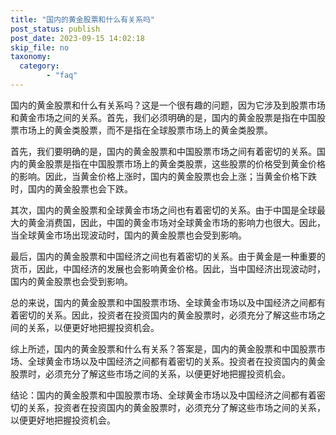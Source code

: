 ```yaml
---
title: "国内的黄金股票和什么有关系吗"
post_status: publish
post_date: 2023-09-15 14:02:18
skip_file: no
taxonomy:
  category:
        - "faq"
---
```


国内的黄金股票和什么有关系吗？这是一个很有趣的问题，因为它涉及到股票市场和黄金市场之间的关系。首先，我们必须明确的是，国内的黄金股票是指在中国股票市场上的黄金类股票，而不是指在全球股票市场上的黄金类股票。

首先，我们要明确的是，国内的黄金股票和中国股票市场之间有着密切的关系。国内的黄金股票是指在中国股票市场上的黄金类股票，这些股票的价格受到黄金价格的影响。因此，当黄金价格上涨时，国内的黄金股票也会上涨；当黄金价格下跌时，国内的黄金股票也会下跌。

其次，国内的黄金股票和全球黄金市场之间也有着密切的关系。由于中国是全球最大的黄金消费国，因此，中国的黄金市场对全球黄金市场的影响力也很大。因此，当全球黄金市场出现波动时，国内的黄金股票也会受到影响。

最后，国内的黄金股票和中国经济之间也有着密切的关系。由于黄金是一种重要的货币，因此，中国经济的发展也会影响黄金价格。因此，当中国经济出现波动时，国内的黄金股票也会受到影响。

总的来说，国内的黄金股票和中国股票市场、全球黄金市场以及中国经济之间都有着密切的关系。因此，投资者在投资国内的黄金股票时，必须充分了解这些市场之间的关系，以便更好地把握投资机会。

综上所述，国内的黄金股票和什么有关系？答案是，国内的黄金股票和中国股票市场、全球黄金市场以及中国经济之间都有着密切的关系。投资者在投资国内的黄金股票时，必须充分了解这些市场之间的关系，以便更好地把握投资机会。

结论：国内的黄金股票和中国股票市场、全球黄金市场以及中国经济之间都有着密切的关系，投资者在投资国内的黄金股票时，必须充分了解这些市场之间的关系，以便更好地把握投资机会。
